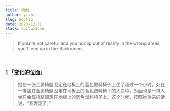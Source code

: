 ```yaml
---
title: 切出
author: yizhi
slug: noclip
date: 2023-12-31
stack: cuicuizone
---
```


> If you're not careful and you noclip out of reality in the wrong areas, you'll end up in the Backrooms.
<br/>

### 1 「变化的位面」

> 她在一张金属椅腿固定在地板上的蓝色塑料椅子上坐了超过一个小时，处在一排坐在金属椅腿固定在地板上的蓝色塑料椅子的人之中，对面也是一排人坐在金属椅腿固定在地板上的蓝色塑料椅子上。这个时候，按照她后来的话说，“我发现了。”


<br/>